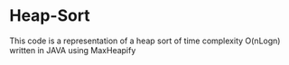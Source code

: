 # Heap-Sort
This code is a representation of a heap sort of time complexity O(nLogn) written in JAVA using MaxHeapify
